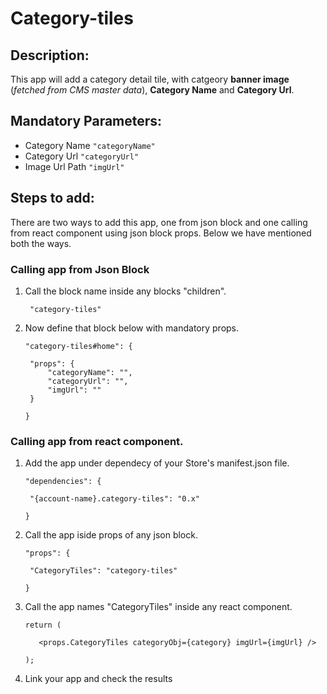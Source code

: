 # Category-tiles

## Description:
This app will add a category detail tile, with catgeory **banner image** (*fetched from CMS master data*), **Category Name** and **Category Url**.

## Mandatory Parameters:
- Category Name     ` "categoryName" `
- Category Url      ` "categoryUrl" `
- Image Url Path    ` "imgUrl" `

## Steps to add:
There are two ways to add this app, one from json block and one calling from react component using json block props. Below we have mentioned both the ways.

### Calling app from Json Block
1. Call the block name inside any blocks "children".

        "category-tiles" 

2. Now define that block below with mandatory props.

    ` "category-tiles#home": { `

        "props": {
            "categoryName": "",
            "categoryUrl": "",
            "imgUrl": ""
        }
    ` } `
### Calling app from react component.
1. Add the app under dependecy of your Store's manifest.json file.

    ` "dependencies": { `

        "{account-name}.category-tiles": "0.x"

    ` } `
    
2. Call the app iside props of any json block.

      ` "props": { `

        "CategoryTiles": "category-tiles"

      ` } `

3. Call the app names "CategoryTiles" inside any react component.
 
      ` return ( `

          <props.CategoryTiles categoryObj={category} imgUrl={imgUrl} />

      ` ); `

4. Link your app and check the results
